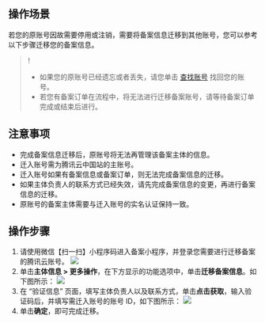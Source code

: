 ## 操作场景
若您的原账号因故需要停用或注销，需要将备案信息迁移到其他账号，您可以参考以下步骤迁移您的备案信息。

>!
>- 如果您的原账号已经遗忘或者丢失，请您单击 [查找账号](https://cloud.tencent.com/services/forgotAccount) 找回您的账号。
>- 若您有备案订单在流程中，将无法进行迁移备案账号，请等待备案订单完成或结束后进行。

## 注意事项
- 完成备案信息迁移后，原账号将无法再管理该备案主体的信息。
- 迁入账号需为腾讯云中国站的主账号。
- 迁入账号如果有备案信息或备案订单，则无法完成备案信息的迁移。
- 如果主体负责人的联系方式已经失效，请先完成备案信息的变更，再进行备案信息的迁移。
- 原账号的备案主体需要与迁入账号的实名认证保持一致。

## 操作步骤
1. 请使用微信【扫一扫】小程序码进入备案小程序，并登录您需要进行迁移备案的腾讯云账号。
![](https://main.qcloudimg.com/raw/77408d01454976dd76111eefbfb80c1b.png)
2. 单击**主体信息 > 更多操作**，在下方显示的功能选项中，单击**迁移备案信息**。如下图所示：
![](https://main.qcloudimg.com/raw/0ebf9583ebec575ee7a988797dbf042c.png)
3. 在 “验证信息” 页面，填写主体负责人以及联系方式，单击**点击获取**，输入验证码后，并填写需迁入账号的账号 ID，如下图所示：
![](https://main.qcloudimg.com/raw/86be5a0fa55e615254ae939c6a512ce1.png)
4. 单击**确定**，即可完成迁移。



